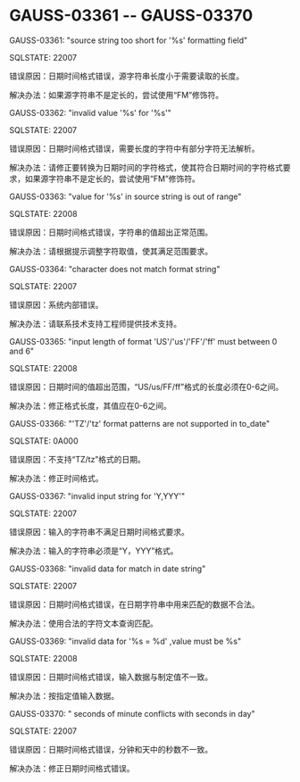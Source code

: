 # GAUSS-03361 -- GAUSS-03370<a name="ZH-CN_TOPIC_0302073536"></a>

GAUSS-03361: "source string too short for '%s' formatting field"

SQLSTATE: 22007

错误原因：日期时间格式错误，源字符串长度小于需要读取的长度。

解决办法：如果源字符串不是定长的，尝试使用“FM”修饰符。

GAUSS-03362: "invalid value '%s' for '%s'"

SQLSTATE: 22007

错误原因：日期时间格式错误，需要长度的字符中有部分字符无法解析。

解决办法：请修正要转换为日期时间的字符格式，使其符合日期时间的字符格式要求，如果源字符串不是定长的，尝试使用“FM”修饰符。

GAUSS-03363: "value for '%s' in source string is out of range"

SQLSTATE: 22008

错误原因：日期时间格式错误，字符串的值超出正常范围。

解决办法：请根据提示调整字符取值，使其满足范围要求。

GAUSS-03364: "character does not match format string"

SQLSTATE: 22007

错误原因：系统内部错误。

解决办法：请联系技术支持工程师提供技术支持。

GAUSS-03365: "input length of format 'US'/'us'/'FF'/'ff' must between 0 and 6"

SQLSTATE: 22008

错误原因：日期时间的值超出范围，“US/us/FF/ff”格式的长度必须在0-6之间。

解决办法：修正格式长度，其值应在0-6之间。

GAUSS-03366: "'TZ'/'tz' format patterns are not supported in to\_date"

SQLSTATE: 0A000

错误原因：不支持“TZ/tz”格式的日期。

解决办法：修正时间格式。

GAUSS-03367: "invalid input string for 'Y,YYY'"

SQLSTATE: 22007

错误原因：输入的字符串不满足日期时间格式要求。

解决办法：输入的字符串必须是“Y，YYY”格式。

GAUSS-03368: "invalid data for match in date string"

SQLSTATE: 22007

错误原因：日期时间格式错误，在日期字符串中用来匹配的数据不合法。

解决办法：使用合法的字符文本查询匹配。

GAUSS-03369: "invalid data for '%s = %d' ,value must be %s"

SQLSTATE: 22008

错误原因：日期时间格式错误，输入数据与制定值不一致。

解决办法：按指定值输入数据。

GAUSS-03370: " seconds of minute conflicts with seconds in day"

SQLSTATE: 22007

错误原因：日期时间格式错误，分钟和天中的秒数不一致。

解决办法：修正日期时间格式错误。
